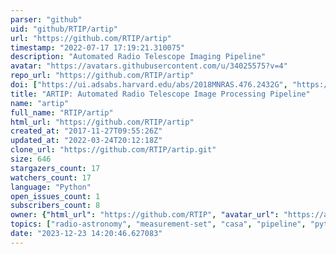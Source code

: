 ```yaml
---
parser: "github"
uid: "github/RTIP/artip"
url: "https://github.com/RTIP/artip"
timestamp: "2022-07-17 17:19:21.310075"
description: "Automated Radio Telescope Imaging Pipeline"
avatar: "https://avatars.githubusercontent.com/u/34025575?v=4"
repo_url: "https://github.com/RTIP/artip"
doi: ["https://ui.adsabs.harvard.edu/abs/2018MNRAS.476.2432G", "https://ui.adsabs.harvard.edu/abs/2018ascl.soft02004S/abstract"]
title: "ARTIP: Automated Radio Telescope Image Processing Pipeline"
name: "artip"
full_name: "RTIP/artip"
html_url: "https://github.com/RTIP/artip"
created_at: "2017-11-27T09:55:26Z"
updated_at: "2022-03-24T20:12:18Z"
clone_url: "https://github.com/RTIP/artip.git"
size: 646
stargazers_count: 17
watchers_count: 17
language: "Python"
open_issues_count: 1
subscribers_count: 8
owner: {"html_url": "https://github.com/RTIP", "avatar_url": "https://avatars.githubusercontent.com/u/34025575?v=4", "login": "RTIP", "type": "Organization"}
topics: ["radio-astronomy", "measurement-set", "casa", "pipeline", "python", "gmrt", "radio-telescopes", "automated"]
date: "2023-12-23 14:20:46.627083"
---
```

